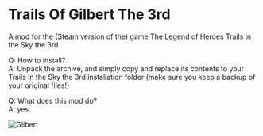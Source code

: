 # Trails Of Gilbert The 3rd
A mod for the (Steam version of the) game The Legend of Heroes Trails in the Sky the 3rd

Q: How to install?  
A: Unpack the archive, and simply copy and replace its contents to your Trails in the Sky the 3rd installation folder (make sure you keep a backup of your original files!)  

Q: What does this mod do?  
A: yes  

![Gilbert](https://static.wikia.nocookie.net/kiseki/images/7/7a/Gilbert_Stein_-_Portrait_1221_%28SC%29.png/revision/latest?cb=20200818091929)
